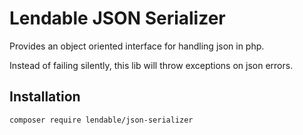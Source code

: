 Lendable JSON Serializer
=============
Provides an object oriented interface for handling json in php.

Instead of failing silently, this lib will throw exceptions on json errors.

## Installation
```bash
composer require lendable/json-serializer
```
